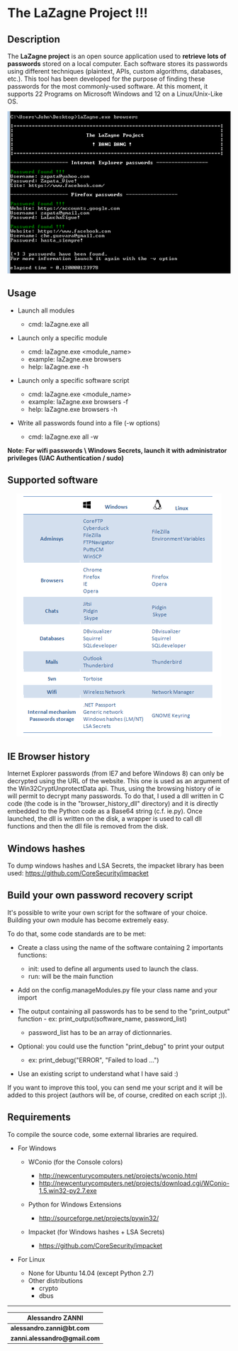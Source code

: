 
__The LaZagne Project !!!__
==

Description
----
The __LaZagne project__ is an open source application used to __retrieve lots of passwords__ stored on a local computer. 
Each software stores its passwords using different techniques (plaintext, APIs, custom algorithms, databases, etc.). This tool has been developed for the purpose of finding these passwords for the most commonly-used software. 
At this moment, it supports 22 Programs on Microsoft Windows and 12 on a Linux/Unix-Like OS.

<p align="center"><img src="./pictures/lazagne.png" alt="The LaZagne project"></p>

Usage
----
* Launch all modules
	* cmd: laZagne.exe all

* Launch only a specific module
	* cmd: laZagne.exe <module_name>
	* example: laZagne.exe browsers
	* help: laZagne.exe -h

* Launch only a specific software script
	* cmd: laZagne.exe <module_name> <software>
	* example: laZagne.exe browsers -f
	* help: laZagne.exe browsers -h

* Write all passwords found into a file (-w options)
	* cmd: laZagne.exe all -w

__Note: For wifi passwords \ Windows Secrets, launch it with administrator privileges (UAC Authentication / sudo)__

Supported software
----

<p align="center"><img src="./pictures/softwares.png" alt="The LaZagne project"></p>


IE Browser history
----
Internet Explorer passwords (from IE7 and before Windows 8) can only be decrypted using the URL of the website. This one is used as an argument of the Win32CryptUnprotectData api. Thus, using the browsing history of ie will permit to decrypt many passwords. 
To do that, I used a dll written in C code (the code is in the "browser_history_dll" directory) and it is directly embedded to the Python code as a Base64 string (c.f. ie.py). Once launched, the dll is written on the disk, a wrapper is used to call dll functions and then the dll file is removed from the disk.

Windows hashes
----
To dump windows hashes and LSA Secrets, the impacket library has been used: https://github.com/CoreSecurity/impacket

Build your own password recovery script
----
It's possible to write your own script for the software of your choice. Building your own module has become extremely easy. 

To do that, some code standards are to be met: 
* Create a class using the name of the software containing 2 importants functions:
	* init: used to define all arguments used to launch the class. 
	* run:  will be the main function

* Add on the config.manageModules.py file your class name and your import

* The output containing all passwords has to be send to the "print_output" function - ex: print_output(software_name, password_list)
	* password_list has to be an array of dictionnaries. 

* Optional: you could use the function "print_debug" to print your output 
	* ex: print_debug("ERROR", "Failed to load ...")

* Use an existing script to understand what I have said :)

If you want to improve this tool, you can send me your script and it will be added to this project (authors will be, of course, credited on each script ;)).

Requirements
----
To compile the source code, some external libraries are required.

* For Windows
	* WConio (for the Console colors)
		* http://newcenturycomputers.net/projects/wconio.html
		* http://newcenturycomputers.net/projects/download.cgi/WConio-1.5.win32-py2.7.exe

	* Python for Windows Extensions
		* http://sourceforge.net/projects/pywin32/
	
	* Impacket (for Windows hashes + LSA Secrets)
		* https://github.com/CoreSecurity/impacket

* For Linux
	* None for Ubuntu 14.04 (except Python 2.7)
	* Other distributions
		* crypto
		* dbus

----
| __Alessandro ZANNI__    |
| ------------- |
| __alessandro.zanni@bt.com__    |
| __zanni.alessandro@gmail.com__  |


 

